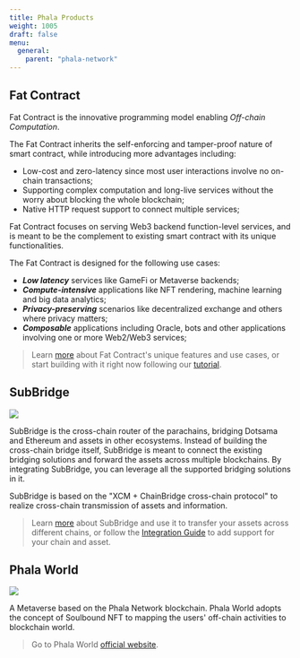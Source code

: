 ```yaml
---
title: Phala Products
weight: 1005
draft: false
menu:
  general:
    parent: "phala-network"
---
```


## Fat Contract

<!-- ![](https://miro.medium.com/max/1400/1*OWyWrBXtTEj4bHcAszSONQ.jpeg) -->

Fat Contract is the innovative programming model enabling *Off-chain Computation*.

The Fat Contract inherits the self-enforcing and tamper-proof nature of smart contract, while introducing more advantages including:

- Low-cost and zero-latency since most user interactions involve no on-chain transactions;
- Supporting complex computation and long-live services without the worry about blocking the whole blockchain;
- Native HTTP request support to connect multiple services;

Fat Contract focuses on serving Web3 backend function-level services, and is meant to be the complement to existing smart contract with its unique functionalities.

The Fat Contract is designed for the following use cases:

- ***Low latency*** services like GameFi or Metaverse backends;
- ***Compute-intensive*** applications like NFT rendering, machine learning and big data analytics;
- ***Privacy-preserving*** scenarios like decentralized exchange and others where privacy matters;
- ***Composable*** applications including Oracle, bots and other applications involving one or more Web2/Web3 services;

> Learn [more](/en-us/general/development/fat-contract) about Fat Contract's unique features and use cases, or start building with it right now following our [tutorial](/en-us/build/developer/fat-contract-tutorial).

## SubBridge

![](/images/general/subbridge-intro.jpg)

SubBridge is the cross-chain router of the parachains, bridging Dotsama and Ethereum and assets in other ecosystems. Instead of building the cross-chain bridge itself, SubBridge is meant to connect the existing bridging solutions and forward the assets across multiple blockchains. By integrating SubBridge, you can leverage all the supported bridging solutions in it.

SubBridge is based on the "XCM + ChainBridge cross-chain protocol" to realize cross-chain transmission of assets and information.

> Learn [more](/en-us/general/subbridge/intro/) about SubBridge and use it to transfer your assets across different chains, or follow the [Integration Guide](/en-us/general/subbridge/asset-integration/) to add support for your chain and asset.

## Phala World

![](/images/general/phala_world.jpg)

A Metaverse based on the Phala Network blockchain. Phala World adopts the concept of Soulbound NFT to mapping the users' off-chain activities to blockchain world.

> Go to Phala World [official website](https://www.phalaworld.com/).
